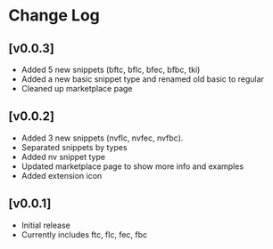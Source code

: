 # Change Log

## [v0.0.3]

- Added 5 new snippets (bftc, bflc, bfec, bfbc, tki)
- Added a new basic snippet type and renamed old basic to regular
- Cleaned up marketplace page

## [v0.0.2]

- Added 3 new snippets (nvflc, nvfec, nvfbc).
- Separated snippets by types
- Added nv snippet type
- Updated marketplace page to show more info and examples
- Added extension icon


## [v0.0.1]

- Initial release
- Currently includes ftc, flc, fec, fbc